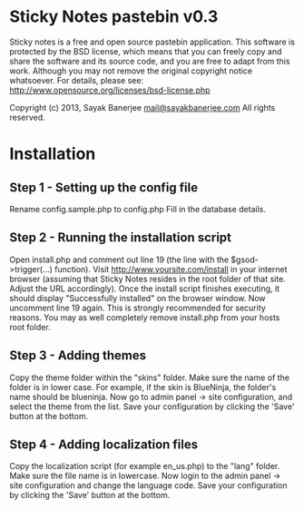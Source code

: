Sticky Notes pastebin v0.3
===========================

Sticky notes is a free and open source pastebin application.
This software is protected by the BSD license, which means that you can freely
copy and share the software and its source code, and you are free to adapt from 
this work. Although you may not remove the original copyright notice whatsoever. 
For details, please see: http://www.opensource.org/licenses/bsd-license.php

Copyright (c) 2013, Sayak Banerjee <mail@sayakbanerjee.com>
All rights reserved.


Installation
=============

Step 1 - Setting up the config file
------------------------------------
Rename config.sample.php to config.php
Fill in the database details. 

Step 2 - Running the installation script
-----------------------------------------
Open install.php and comment out line 19 (the line with the $gsod->trigger(...)
function). Visit http://www.yoursite.com/install in your internet browser
(assuming that Sticky Notes resides in the root folder of that site. Adjust the
URL accordingly).
Once the install script finishes executing, it should display "Successfully
installed" on the browser window.
Now uncomment line 19 again. This is strongly recommended for security reasons.
You may as well completely remove install.php from your hosts root folder.

Step 3 - Adding themes
-----------------------
Copy the theme folder within the "skins" folder.
Make sure the name of the folder is in lower case. 
For example, if the skin is BlueNinja, the folder's name should be blueninja.
Now go to admin panel -> site configuration, and select the theme from the
list. Save your configuration by clicking the 'Save' button at the bottom.

Step 4 - Adding localization files
-----------------------------------
Copy the localization script (for example en_us.php) to the "lang" folder.
Make sure the file name is in lowercase.
Now login to the admin panel -> site configuration and change the language
code. Save your configuration by clicking the 'Save' button at the bottom.